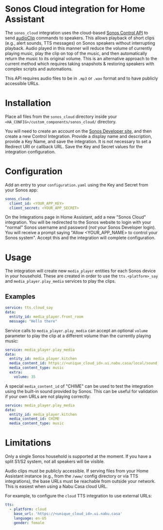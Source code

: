 # Sonos Cloud integration for Home Assistant
The `sonos_cloud` integration uses the cloud-based [Sonos Control API](https://developer.sonos.com/reference/control-api/) to send [audioClip](https://developer.sonos.com/reference/control-api/audioclip/) commands to speakers. This allows playback of short clips (e.g., alert sounds, TTS messages) on Sonos speakers without interrupting playback. Audio played in this manner will reduce the volume of currently playing music, play the clip on top of the music, and then automatically return the music to its original volume. This is an alternative approach to the current method which requires taking snapshots & restoring speakers with complex scripts and automations.

This API requires audio files to be in `.mp3` or `.wav` format and to have publicly accessible URLs.

# Installation
Place all files from the `sonos_cloud` directory inside your `<HA_CONFIG>/custom_components/sonos_cloud/` directory.

You will need to create an account on the [Sonos Developer site](https://developer.sonos.com), and then create a new Control Integration. Provide a display name and description, provide a Key Name, and save the integration. It is not necessary to set a Redirect URI or callback URL. Save the Key and Secret values for the integration configuration.

# Configuration

Add an entry to your `configuration.yaml` using the Key and Secret from your Sonos app:
```yaml
sonos_cloud:
  client_id: <YOUR_APP_KEY>
  client_secret: <YOUR_APP_SECRET>
```

On the Integrations page in Home Assistant, add a new "Sonos Cloud" integration. You will be redirected to the Sonos website to login with your "normal" Sonos username and password (_not_ your Sonos Developer login). You will receive a prompt saying "Allow <YOUR_APP_NAME> to control your Sonos system". Accept this and the integration will complete configuration.

# Usage

The integration will create new `media_player` entities for each Sonos device in your household. These are created in order to use the `tts.<platform>_say` and `media_player.play_media` services to play the clips.

## Examples

```yaml
service: tts.cloud_say
data:
  entity_id: media_player.front_room
  message: "Hello there"
```

Service calls to `media_player.play_media` can accept an optional `volume` parameter to play the clip at a different volume than the currently playing music:
```yaml
service: media_player.play_media
data:
  entity_id: media_player.kitchen
  media_content_id: https://<unique_cloud_id>.ui.nabu.casa/local/sound_files/doorbell.mp3
  media_content_type: music
  extra:
    volume: 35
```

A special `media_content_id` of "CHIME" can be used to test the integration using the built-in sound provided by Sonos. This can be useful for validation if your own URLs are not playing correctly:
```yaml
service: media_player.play_media
data:
  entity_id: media_player.kitchen
  media_content_id: CHIME
  media_content_type: music
```

# Limitations

Only a single Sonos household is supported at the moment. If you have a split S1/S2 system, not all speakers will be visible.

Audio clips must be publicly accessible. If serving files from your Home Assistant instance (e.g., from the `/www/` config directory or via TTS integrations), the base URLs must be reachable from outside your network. This is easiest when using a Nabu Casa cloud URL.

For example, to configure the `cloud` TTS integration to use external URLs:
```yaml
tts:
  - platform: cloud
    base_url: 'https://<unique_cloud_id>.ui.nabu.casa'
    language: en-US
    gender: female
```
